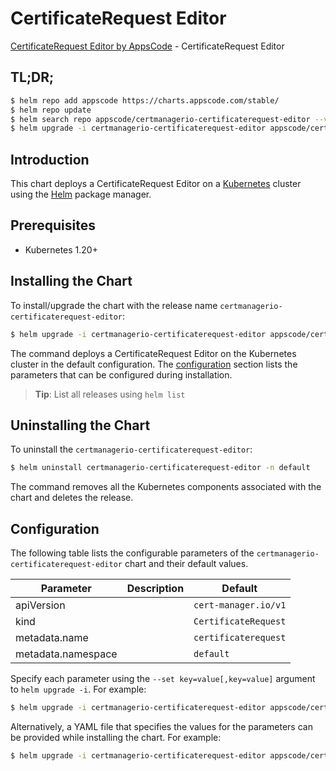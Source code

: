 # CertificateRequest Editor

[CertificateRequest Editor by AppsCode](https://appscode.com) - CertificateRequest Editor

## TL;DR;

```bash
$ helm repo add appscode https://charts.appscode.com/stable/
$ helm repo update
$ helm search repo appscode/certmanagerio-certificaterequest-editor --version=v0.16.0
$ helm upgrade -i certmanagerio-certificaterequest-editor appscode/certmanagerio-certificaterequest-editor -n default --create-namespace --version=v0.16.0
```

## Introduction

This chart deploys a CertificateRequest Editor on a [Kubernetes](http://kubernetes.io) cluster using the [Helm](https://helm.sh) package manager.

## Prerequisites

- Kubernetes 1.20+

## Installing the Chart

To install/upgrade the chart with the release name `certmanagerio-certificaterequest-editor`:

```bash
$ helm upgrade -i certmanagerio-certificaterequest-editor appscode/certmanagerio-certificaterequest-editor -n default --create-namespace --version=v0.16.0
```

The command deploys a CertificateRequest Editor on the Kubernetes cluster in the default configuration. The [configuration](#configuration) section lists the parameters that can be configured during installation.

> **Tip**: List all releases using `helm list`

## Uninstalling the Chart

To uninstall the `certmanagerio-certificaterequest-editor`:

```bash
$ helm uninstall certmanagerio-certificaterequest-editor -n default
```

The command removes all the Kubernetes components associated with the chart and deletes the release.

## Configuration

The following table lists the configurable parameters of the `certmanagerio-certificaterequest-editor` chart and their default values.

|     Parameter      | Description |             Default             |
|--------------------|-------------|---------------------------------|
| apiVersion         |             | <code>cert-manager.io/v1</code> |
| kind               |             | <code>CertificateRequest</code> |
| metadata.name      |             | <code>certificaterequest</code> |
| metadata.namespace |             | <code>default</code>            |


Specify each parameter using the `--set key=value[,key=value]` argument to `helm upgrade -i`. For example:

```bash
$ helm upgrade -i certmanagerio-certificaterequest-editor appscode/certmanagerio-certificaterequest-editor -n default --create-namespace --version=v0.16.0 --set apiVersion=cert-manager.io/v1
```

Alternatively, a YAML file that specifies the values for the parameters can be provided while
installing the chart. For example:

```bash
$ helm upgrade -i certmanagerio-certificaterequest-editor appscode/certmanagerio-certificaterequest-editor -n default --create-namespace --version=v0.16.0 --values values.yaml
```
